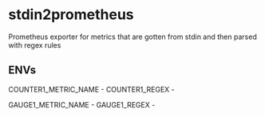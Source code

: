 # stdin2prometheus
Prometheus exporter for metrics that are gotten from stdin and then parsed with regex rules

## ENVs

COUNTER1_METRIC_NAME - 
COUNTER1_REGEX - 

GAUGE1_METRIC_NAME - 
GAUGE1_REGEX - 

